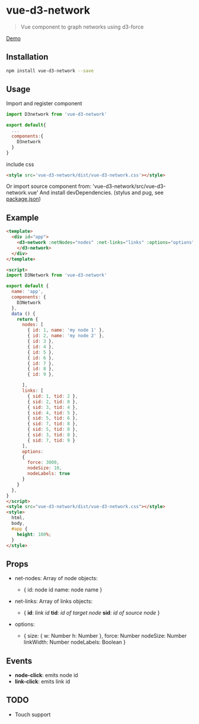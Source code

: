 # vue-d3-network
 > Vue component to graph networks using d3-force

[Demo](https://emiliorizzo.github.io/vue-d3-network/)

## Installation

``` bash
npm install vue-d3-network --save

```
## Usage
 
Import and register component

``` javascript
import D3network from 'vue-d3-network'

export default{
  ...
  components:{
    D3network
  }
}
```

include css 
``` html
<style src='vue-d3-network/dist/vue-d3-network.css'></style>

```
Or import source component from: 'vue-d3-network/src/vue-d3-network.vue'
And install devDependencies. (stylus and pug, see [package.json](https://github.com/emiliorizzo/vue-d3-network/blob/master/package.json))

## Example 

```html
<template>
  <div id="app">
    <d3-network :netNodes="nodes" :net-links="links" :options="options">
    </d3-network>
  </div>
</template>

<script>  
import D3Network from 'vue-d3-network'

export default {
  name: 'app',
  components: {
    D3Network
  },
  data () {
    return {
      nodes: [
        { id: 1, name: 'my node 1' },
        { id: 2, name: 'my node 2' },
        { id: 3 },
        { id: 4 },
        { id: 5 },
        { id: 6 },
        { id: 7 },
        { id: 8 },
        { id: 9 },

      ],
      links: [
        { sid: 1, tid: 2 },
        { sid: 2, tid: 8 },
        { sid: 3, tid: 4 },
        { sid: 4, tid: 5 },
        { sid: 5, tid: 6 },
        { sid: 7, tid: 8 },
        { sid: 5, tid: 8 },
        { sid: 3, tid: 8 },
        { sid: 7, tid: 9 }
      ],
      options:
      {
        force: 3000,
        nodeSize: 10,
        nodeLabels: true
      }
    }
  },
}
</script>
<style src="vue-d3-network/dist/vue-d3-network.css"></style>
<style>
  html,
  body,
  #app {
    height: 100%;
  }
</style>
```

## Props
- net-nodes: Array of node objects: 
  - { 
      id: node id
      name: node name 
    }  
- net-links: Array of links objects: 
  - {
      **id**: *link id*
      **tid**: *id of target node*
      **sid**: *id of source node*
     }

- options:
  - {
      size: {
      w: Number
      h: Number
    },
    force: Number
    nodeSize: Number
    linkWidth: Number
    nodeLabels: Boolean
    }

## Events

- **node-click**: emits node id
- **link-click**: emits link id

## TODO
  - Touch support  


